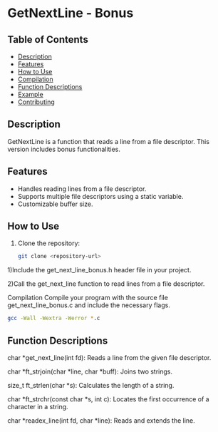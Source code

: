 # GetNextLine - Bonus

## Table of Contents
- [Description](#description)
- [Features](#features)
- [How to Use](#how-to-use)
- [Compilation](#compilation)
- [Function Descriptions](#function-descriptions)
- [Example](#example)
- [Contributing](#contributing)

## Description
GetNextLine is a function that reads a line from a file descriptor.
This version includes bonus functionalities.

## Features
- Handles reading lines from a file descriptor.
- Supports multiple file descriptors using a static variable.
- Customizable buffer size.

## How to Use
1. Clone the repository:
   ```bash
   git clone <repository-url>
   ```
1)Include the get_next_line_bonus.h header file in your project.

2)Call the get_next_line function to read lines from a file descriptor.

Compilation
Compile your program with the source file get_next_line_bonus.c and include the necessary flags.
```bash
gcc -Wall -Wextra -Werror *.c
```
## Function Descriptions
char *get_next_line(int fd): Reads a line from the given file descriptor.

char *ft_strjoin(char *line, char *buff): Joins two strings.

size_t ft_strlen(char *s): Calculates the length of a string.

char *ft_strchr(const char *s, int c): Locates the first occurrence of a character in a string.

char *readex_line(int fd, char *line): Reads and extends the line.
